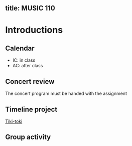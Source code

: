 title: MUSIC 110
---
# Introductions
## Calendar
* IC: in class
* AC: after class

## Concert review
The concert program must be handed with the assignment
## Timeline project
[Tiki-toki](www.tiki-toki.com)

## Group activity
